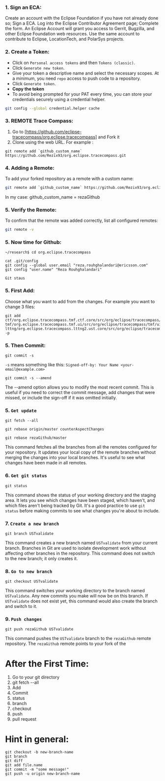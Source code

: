 ### 1. **Sign an ECA:**
Create an account with the Eclipse Foundation if you have not already done so;
Sign a ECA.
Log into the Eclipse Contributor Agreement page;
Complete the form.
An Eclipse Account will grant you access to Gerrit, Bugzilla, and other Eclipse Foundation web resources.
Use the same account to contribute to Eclipse, LocationTech, and PolarSys projects.


### 2. **Create a Token:**
   - Click on `Personal access tokens` and then `Tokens (classic)`.
   - Click `Generate new token`.
   - Give your token a descriptive name and select the necessary scopes. At a minimum, you need `repo` access to push code to a repository.
   - Click `Generate token`.
   - **Copy the token**
   - To avoid being prompted for your PAT every time, you can store your credentials securely using a credential helper.
  ```bash
  git config --global credential.helper cache
  ```

### 3. **REMOTE Trace Compass:**

1. Go to [https://github.com/eclipse-tracecompass/org.eclipse.tracecompass] and Fork it
2. Clone using the web URL. For example :
```
git remote add `github_custom_name` https://github.com/Rezix93/org.eclipse.tracecompass.git
```
### 4. **Adding a Remote:**

To add your forked repository as a remote with a custom name:

```bash
git remote add `github_custom_name` https://github.com/Rezix93/org.eclipse.tracecompass.git
```
In my case: github_custom_name = rezaGithub

### 5. **Verify the Remote:**
To confirm that the remote was added correctly, list all configured remotes:

```bash
git remote -v
```

### 5. **Now time for Github:**
```
~/research$ cd org.eclipse.tracecompass
```

```
cat .git/config 
git config --global user.email "reza.rouhghalandari@ericsson.com"
git config "user.name" "Reza Rouhghalandari"
```
```
Git staus
```
### 5. **First Add:**

Choose what you want to add from the changes. For example you want to change 3 files: 

```
git add ctf/org.eclipse.tracecompass.tmf.ctf.core/src/org/eclipse/tracecompass/tmf/ctf/core/trace/CtfTmfTrace.java
tmf/org.eclipse.tracecompass.tmf.ui/src/org/eclipse/tracecompass/tmf/ui/project/model/TmfTraceElement.java 
lttng/org.eclipse.tracecompass.lttng2.ust.core/src/org/eclipse/tracecompass/lttng2/ust/core/trace/LttngUstTrace.java -p 
```

### 5. **Then Commit:**

```
git commit -s
```
`-s` means something like this: `Signed-off-by: Your Name <your-email@example.com>`

``` 
git commit -s --amend
```
The --amend option allows you to modify the most recent commit. This is useful if you need to correct the commit message, add changes that were missed, or include the sign-off if it was omitted initially.




### 5. **`Get update`**

```
git fetch --all
```
```
git rebase origin/master counterAspectChanges 
```
```
git rebase rezaGithub/master 
```


This command fetches all the branches from all the remotes configured for your repository. It updates your local copy of the remote branches without merging the changes into your local branches. It's useful to see what changes have been made in all remotes.

### 6. **`Get git status`**

```
git status
```

This command shows the status of your working directory and the staging area. It lets you see which changes have been staged, which haven't, and which files aren't being tracked by Git. It's a good practice to use `git status` before making commits to see what changes you're about to include.

### 7. **`Create a new branch`**

```
git branch USTvalidate
```

This command creates a new branch named `USTvalidate` from your current branch. Branches in Git are used to isolate development work without affecting other branches in the repository. This command does not switch to the new branch; it only creates it.

### 8. **`Go to new branch`**

```
git checkout USTvalidate
```

This command switches your working directory to the branch named `USTvalidate`. Any new commits you make will now be on this branch. If `USTvalidate` does not exist yet, this command would also create the branch and switch to it.

### 9. **`Push changes`**

```
git push rezaGithub USTvalidate
```

This command pushes the `USTvalidate` branch to the `rezaGithub` remote repository. The `rezaGithub` remote points to your fork of the 



# After the First Time: 

1. Go to your git directory
2. git fetch --all
3. Add
4. Commit
5. status
6. branch
7. checkout
8. push
9. pull request

# Hint in general: 

```
git checkout -b new-branch-name
git branch
git diff
git add file.name
git commit -m "some message!"
git push -u origin new-branch-name
```

